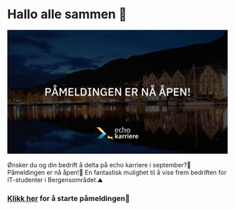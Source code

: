 # Hallo alle sammen 👋

![Påmeldingen er nå åpen!](https://raw.githubusercontent.com/echo-karriere/echo-karriere-static/main/meta_thumbnails/echo_pamelding.png "Påmeldingen er nå åpen!")

Ønsker du og din bedrift å delta på echo karriere i september?🤔 Påmeldingen er nå åpen!🥳 En fantastisk mulighet til å vise frem bedriften for IT-studenter i Bergensområdet.⛰️

### [Klikk her](https://www.echokarriere.no/for-bedrifter/pamelding/) for å starte påmeldingen📝
